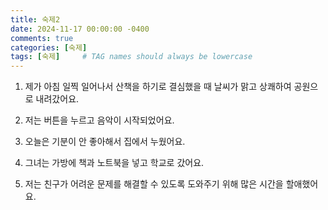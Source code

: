 ```yaml
---
title: 숙제2
date: 2024-11-17 00:00:00 -0400
comments: true
categories: [숙제]
tags: [숙제]     # TAG names should always be lowercase
---
```


1. 제가 아침 일찍 일어나서 산책을 하기로 결심했을 때 날씨가 맑고 상쾌하여 공원으로 내려갔어요.

2. 저는 버튼을 누르고 음악이 시작되었어요.

3. 오늘은 기분이 안 좋아해서 집에서 누웠어요.

4. 그녀는 가방에 책과 노트북을 넣고 학교로 갔어요.

5. 저는 친구가 어려운 문제를 해결할 수 있도록 도와주기 위해 많은 시간을 할애했어요.
